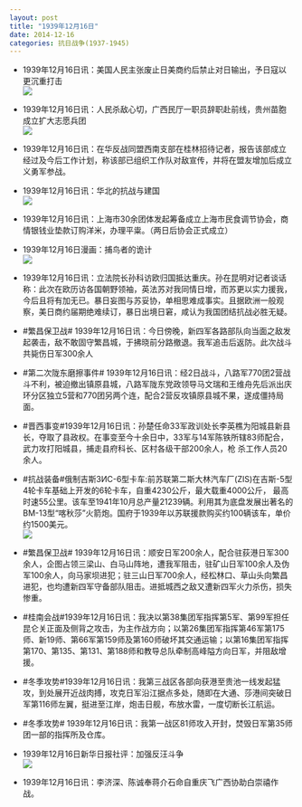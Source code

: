 ```yaml
---
layout: post
title: "1939年12月16日"
date: 2014-12-16
categories: 抗日战争(1937-1945)
---
```


<meta name="referrer" content="no-referrer" />

- 1939年12月16日讯：美国人民主张废止日美商约后禁止对日输出，予日寇以更沉重打击 <br/><img src="https://ww3.sinaimg.cn/large/aca367d8jw1enbxx1yx7qj209n0nsadx.jpg" />

- 1939年12月16日讯：人民杀敌心切，广西民厅一职员辞职赴前线，贵州苗胞成立扩大志愿兵团 <br/><img src="https://ww2.sinaimg.cn/large/aca367d8jw1enbw6vh4pjj206r0c9t9h.jpg" />

- 1939年12月16日讯：在华反战同盟西南支部在桂林招待记者，报告该部成立经过及今后工作计划，称该部已组织工作队对敌宣传，并将在盟友增加后成立义勇军参战。 

- 1939年12月16日讯：华北的抗战与建国 <br/><img src="https://ww3.sinaimg.cn/large/aca367d8jw1enbugm3u5lj20hb1dp7it.jpg" />

- 1939年12月16日讯：上海市30余团体发起筹备成立上海市民食调节协会，商情银钱业垫款订购洋米，办理平粜。（两日后协会正式成立） 

- 1939年12月16日漫画：捕鸟者的诡计 <br/><img src="https://ww1.sinaimg.cn/large/aca367d8jw1enbspx11rcj20di0cwab6.jpg" />

- 1939年12月16日讯：立法院长孙科访欧归国抵达重庆。孙在昆明对记者谈话称：此次在欧历访各国朝野领袖，英法苏对我同情日增，而苏更以实力援我，今后且将有加无已。暴日妄图与苏妥协，单相思难成事实。且据欧洲一般观察，美日商约届期绝难续订，暴日出境日窘，咸认为我国团结抗战必胜无疑。 

- #繁昌保卫战# 1939年12月16日讯：今日傍晚，新四军各路部队向当面之敌发起袭击，敌不敢固守繁昌城，于拂晓前分路撤退。我军追击后返防。此次战斗共毙伤日军300余人 

- #第二次陇东磨擦事件# 1939年12月16日讯：经2日战斗，八路军770团2营战斗不利，被迫撤出镇原县城，八路军陇东党政领导马文瑞和王维舟先后派出庆环分区独立5营和770团另两个连，配合2营反攻镇原县城不果，遂成僵持局面。 

- #晋西事变#1939年12月16日讯：孙楚任命33军政训处长李英樵为阳城县新县长，夺取了县政权。在事变至今十余日中，33军与14军陈铁所辖83师配合，武力攻打阳城县，捕走县府科长、区村各级干部200余人，枪 杀工作人员20余人。 

- #抗战装备#俄制吉斯3ИC-6型卡车:前苏联第二斯大林汽车厂(ZIS)在吉斯-5型4轮卡车基础上开发的6轮卡车，自重4230公斤，最大载重4000公斤， 最高时速55公里。该车至1941年10月总产量21239辆。利用其为底盘发展出著名的BM-13型“喀秋莎”火箭炮。国府于1939年以苏联援款购买约100辆该车，单价约1500美元。 <br/><img src="https://ww2.sinaimg.cn/large/aca367d8jw1enbajia4svj20ci19qaiu.jpg" />

- #繁昌保卫战# 1939年12月16日讯：顺安日军200余人，配合驻荻港日军300余人，企图占领三梁山、白马山阵地，遭我军阻击，驻矿山日军100余人及伪军100余人，向马家坝进犯；驻三山日军700余人，经松林口、草山头向繁昌进犯，也均遭新四军守备部队阻击。进抵城西之敌又遭新四军火力杀伤，损失惨重。 

- #桂南会战#1939年12月16日讯：我决以第38集团军指挥第5军、第99军担任昆仑关正面及侧背之攻击，为主作战方向；以第26集团军指挥第46军第175师、新19师、第66军第159师及第160师破坏其交通运输；以第16集团军指挥第170、第135、第131、第188师和教导总队牵制高峰隘方向日军，并阻敌增援。 

- #冬季攻势#1939年12月16日讯：我第三战区各部向获港至贵池一线发起猛攻，到处展开近战肉搏，攻克日军沿江据点多处，随即在大通、莎港间突破日军第116师左翼，挺进至江岸，炮击日舰，布放水雷，一度切断长江航运。 

- #冬季攻势# 1939年12月16日讯：我第一战区81师攻入开封，焚毁日军第35师团一部的指挥所及仓库。 

- 1939年12月16日新华日报社评：加强反汪斗争 <br/><img src="https://ww3.sinaimg.cn/large/aca367d8jw1enb65ylcmwj20yw0hmtey.jpg" />

- 1939年12月16日讯：李济深、陈诚奉蒋介石命自重庆飞广西协助白崇禧作战。 

